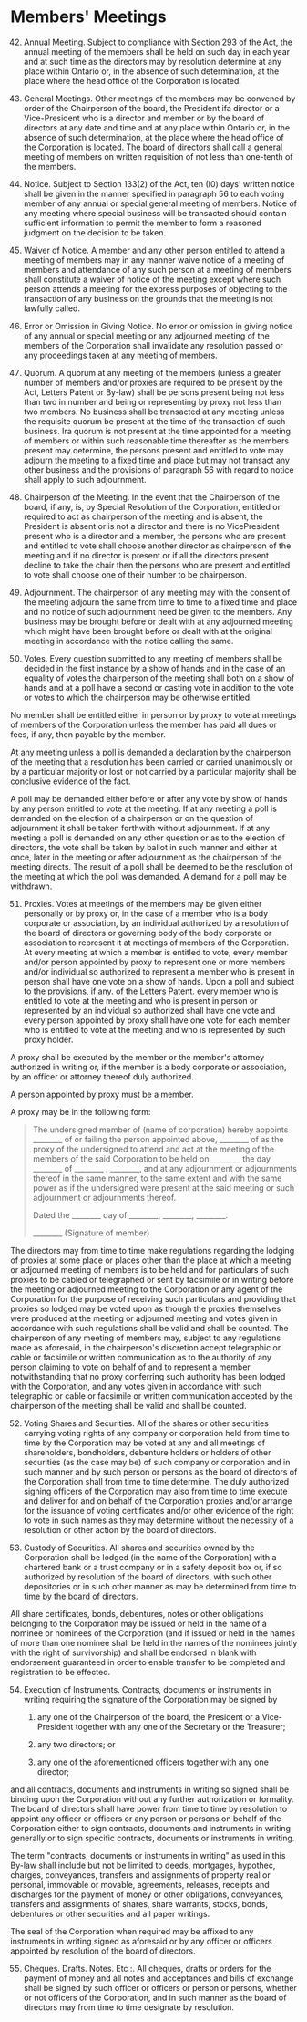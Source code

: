 # Members' Meetings

42. Annual Meeting. Subject to compliance with Section 293 of the Act, the annual meeting of the members shall be held on such day in each year and at such time as the directors may by resolution determine at any place within Ontario or, in the absence of such determination, at the place where the head office of the Corporation is located.

43. General Meetings. Other meetings of the members may be convened by order of the Chairperson of the board, the President ifa director or a Vice-President who is a director and member or by the board of directors at any date and time and at any place within Ontario or, in the absence of such determination, at the place where the head office of the Corporation is located. The board of directors shall call a general meeting of members on written requisition of not less than one-tenth of the members.

44. Notice. Subject to Section 133(2) of the Act, ten (I0) days' written notice shall be given in the manner specified in paragraph 56 to each voting member of any annual or special general meeting of members. Notice of any meeting where special business will be transacted should contain sufficient information to permit the member to form a reasoned judgment on the decision to be taken.

45. Waiver of Notice. A member and any other person entitled to attend a meeting of members may in any manner waive notice of a meeting of members and attendance of any such person at a meeting of members shall constitute a waiver of notice of the meeting
except where such person attends a meeting for the express purposes of objecting to the transaction of any business on the grounds that the meeting is not lawfully called.

46. Error or Omission in Giving Notice. No error or omission in giving notice of any annual or special meeting or any adjourned meeting of the members of the Corporation shall invalidate any resolution passed or any proceedings taken at any meeting of members.

47. Quorum. A quorum at any meeting of the members (unless a greater number of members and/or proxies are required to be present by the Act, Letters Patent or By-law) shall be persons present being not less than two in number and being or representing by proxy not less than two members. No business shall be transacted at any meeting unless the requisite quorum be present at the time of the transaction of such business. Ira quorum is not present at the time appointed for a meeting of members or within such reasonable time thereafter as the members present may determine, the persons present and entitled to vote may adjourn the meeting to a fixed time and place but may not transact any other business and the provisions of paragraph 56 with regard to notice shall apply to such adjournment.

48. Chairperson of the Meeting. In the event that the Chairperson of the board, if any, is, by Special Resolution of the Corporation, entitled or required to act as chairperson of the meeting and is absent, the President is absent or is not a director and there is no VicePresident present who is a director and a member, the persons who are present and entitled to vote shall choose another director as chairperson of the meeting and if no director is present or if all the directors present decline to take the chair then the persons who are present and entitled to vote shall choose one of their number to be chairperson.

49. Adjournment. The chairperson of any meeting may with the consent of the meeting adjourn the same from time to time to a fixed time and place and no notice of such adjournment need be given to the members. Any business may be brought before or dealt with at any adjourned meeting which might have been brought before or dealt with at the original meeting in accordance with the notice calling the same.

50. Votes. Every question submitted to any meeting of members shall be decided in the first instance by a show of hands and in the case of an equality of votes the chairperson of the meeting shall both on a show of hands and at a poll have a second or casting vote in addition to the vote or votes to which the chairperson may be otherwise entitled.

No member shall be entitled either in person or by proxy to vote at meetings of members of the Corporation unless the member has paid all dues or fees, if any, then payable by the member.

At any meeting unless a poll is demanded a declaration by the chairperson of the meeting that a resolution has been carried or carried unanimously or by a particular majority or lost or not carried by a particular majority shall be conclusive evidence of the fact.

A poll may be demanded either before or after any vote by show of hands by any person entitled to vote at the meeting. If at any meeting a poll is demanded on the election of a chairperson or on the question of adjournment it shall be taken forthwith without adjournment. If at any meeting a poll is demanded on any other question or as to the election of directors, the vote shall be taken by ballot in such manner and either at once, later in the meeting or after adjournment as the chairperson of the meeting directs. The result of a poll shall be deemed to be the resolution of the meeting at which the poll was demanded. A demand for a poll may be withdrawn.

51. Proxies. Votes at meetings of the members may be given either personally or by proxy or, in the case of a member who is a body corporate or association, by an individual authorized by a resolution of the board of directors or governing body of the body corporate or association to represent it at meetings of members of the Corporation. At every meeting at which a member is entitled to vote, every member and/or person appointed by proxy to represent one or more members and/or individual so authorized to represent a member who is present in person shall have one vote on a show of hands. Upon a poll and subject to the provisions, if any. of the Letters Patent. every member who is entitled to vote at the meeting and who is present in person or represented by an individual so authorized shall have one vote and every person appointed by proxy shall have one vote for each member who is entitled to vote at the meeting and who is represented by such proxy holder.

A proxy shall be executed by the member or the member's attorney authorized in writing or, if the member is a body corporate or association, by an officer or attorney thereof duly authorized.

A person appointed by proxy must be a member.

A proxy may be in the following form:

>  The undersigned member of (name of corporation) hereby appoints ________ of or failing the person appointed above, ________ of as the proxy of the undersigned to attend and act at the meeting of the members of the said Corporation to be held on ________ the day ________ of ________ , ________, and at any adjournment or adjournments thereof in the same manner, to the same extent and with the same power as if the undersigned were present at the said meeting or such adjournment or adjournments thereof.
> 
> Dated the ________ day of ________, ________, ________.
> 
> ________ (Signature of member)

The directors may from time to time make regulations regarding the lodging of proxies at some place or places other than the place at which a meeting or adjourned meeting of members is to be held and for particulars of such proxies to be cabled or telegraphed or sent by facsimile or in writing before the meeting or adjourned meeting to the Corporation or any
agent of the Corporation for the purpose of receiving such particulars and providing that proxies so lodged may be voted upon as though the proxies themselves were produced at the meeting or adjourned meeting and votes given in accordance with such regulations shall be valid and shall be counted. The chairperson of any meeting of members may, subject to any regulations made as aforesaid, in the chairperson's discretion accept telegraphic or cable or facsimile or written communication as to the authority of any person claiming to vote on behalf of and to represent a member notwithstanding that no proxy conferring such authority has been lodged with the Corporation, and any votes given in accordance with such telegraphic or cable or facsimile or written communication accepted by the chairperson of the meeting shall be valid and shall be counted.

52. Voting Shares and Securities. All of the shares or other securities carrying voting rights of any company or corporation held from time to time by the Corporation may be voted at any and all meetings of shareholders, bondholders, debenture holders or holders of other securities (as the case may be) of such company or corporation and in such manner and by such person or persons as the board of directors of the Corporation shall from time to time determine. The duly authorized signing officers of the Corporation may also from time to time execute and deliver for and on behalf of the Corporation proxies and/or arrange for the issuance of voting certificates and/or other evidence of the right to vote in such names as they may determine without the necessity of a resolution or other action by the board of directors.

53. Custody of Securities. All shares and securities owned by the Corporation shall be lodged (in the name of the Corporation) with a chartered bank or a trust company or in a safety deposit box or, if so authorized by resolution of the board of directors, with such other depositories or in such other manner as may be determined from time to time by the board of directors.

All share certificates, bonds, debentures, notes or other obligations belonging to the Corporation may be issued or held in the name of a nominee or nominees of the Corporation (and if issued or held in the names of more than one nominee shall be held in the names of the nominees jointly with the right of survivorship) and shall be endorsed in blank with endorsement guaranteed in order to enable transfer to be completed and registration to be effected.

54. Execution of Instruments. Contracts, documents or instruments in writing requiring the signature of the Corporation may be signed by
    1. any one of the Chairperson of the board, the President or a Vice-President together with any one of the Secretary or the Treasurer;
    
    1. any two directors; or
    
    1. any one of the aforementioned officers together with any one director;

and all contracts, documents and instruments in writing so signed shall be binding upon the Corporation without any further authorization or formality. The board of directors shall have power from time to time by resolution to appoint any officer or officers or any person or persons on behalf of the Corporation either to sign contracts, documents and instruments in writing generally or to sign specific contracts, documents or instruments in writing.

The term "contracts, documents or instruments in writing" as used in this By-law shall include but not be limited to deeds, mortgages, hypothec, charges, conveyances, transfers and assignments of property real or personal, immovable or movable, agreements, releases, receipts and discharges for the payment of money or other obligations, conveyances, transfers and assignments of shares, share warrants, stocks, bonds, debentures or other securities and all paper writings.

The seal of the Corporation when required may be affixed to any instruments in writing signed as aforesaid or by any officer or officers appointed by resolution of the board of directors.

55. Cheques. Drafts. Notes. Etc :. All cheques, drafts or orders for the payment of money and all notes and acceptances and bills of exchange shall be signed by such officer or officers or person or persons, whether or not officers of the Corporation, and in such manner as the board of directors may from time to time designate by resolution.
